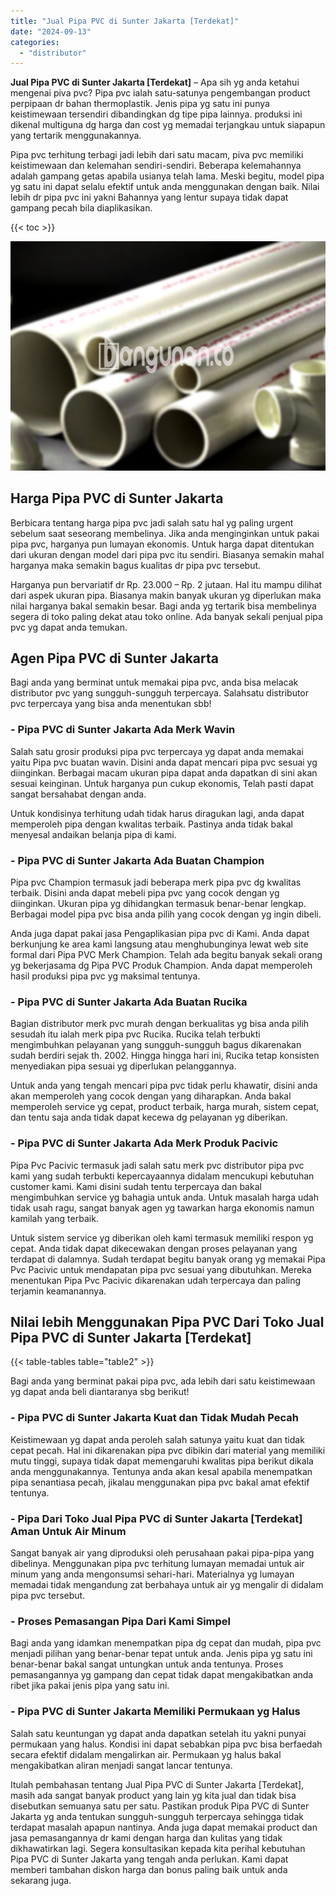 ```yaml
---
title: "Jual Pipa PVC di Sunter Jakarta [Terdekat]"
date: "2024-09-13"
categories: 
  - "distributor"
---
```


**Jual Pipa PVC di Sunter Jakarta \[Terdekat\]** – Apa sih yg anda ketahui mengenai piva pvc? Pipa pvc ialah satu-satunya pengembangan product perpipaan dr bahan thermoplastik. Jenis pipa yg satu ini punya keistimewaan tersendiri dibandingkan dg tipe pipa lainnya. produksi ini dikenal multiguna dg harga dan cost yg memadai terjangkau untuk siapapun yang tertarik menggunakannya.

Pipa pvc terhitung terbagi jadi lebih dari satu macam, piva pvc memiliki keistimewaan dan kelemahan sendiri-sendiri. Beberapa kelemahannya adalah gampang getas apabila usianya telah lama. Meski begitu, model pipa yg satu ini dapat selalu efektif untuk anda menggunakan dengan baik. Nilai lebih dr pipa pvc ini yakni Bahannya yang lentur supaya tidak dapat gampang pecah bila diaplikasikan.

{{< toc >}}

![Jual Pipa PVC di Sunter Jakarta [Terdekat]](/images/jaul-pipa-pvc-24.png)

## Harga Pipa PVC di Sunter Jakarta

Berbicara tentang harga pipa pvc jadi salah satu hal yg paling urgent sebelum saat seseorang membelinya. Jika anda menginginkan untuk pakai pipa pvc, harganya pun lumayan ekonomis. Untuk harga dapat ditentukan dari ukuran dengan model dari pipa pvc itu sendiri. Biasanya semakin mahal harganya maka semakin bagus kualitas dr pipa pvc tersebut.

Harganya pun bervariatif dr Rp. 23.000 – Rp. 2 jutaan. Hal itu mampu dilihat dari aspek ukuran pipa. Biasanya makin banyak ukuran yg diperlukan maka nilai harganya bakal semakin besar. Bagi anda yg tertarik bisa membelinya segera di toko paling dekat atau toko online. Ada banyak sekali penjual pipa pvc yg dapat anda temukan.

## Agen Pipa PVC di Sunter Jakarta

Bagi anda yang berminat untuk memakai pipa pvc, anda bisa melacak distributor pvc yang sungguh-sungguh terpercaya. Salahsatu distributor pvc terpercaya yang bisa anda menentukan sbb!

### \- Pipa PVC di Sunter Jakarta Ada Merk Wavin

Salah satu grosir produksi pipa pvc terpercaya yg dapat anda memakai yaitu Pipa pvc buatan wavin. Disini anda dapat mencari pipa pvc sesuai yg diinginkan. Berbagai macam ukuran pipa dapat anda dapatkan di sini akan sesuai keinginan. Untuk harganya pun cukup ekonomis, Telah pasti dapat sangat bersahabat dengan anda.

Untuk kondisinya terhitung udah tidak harus diragukan lagi, anda dapat memperoleh pipa dengan kwalitas terbaik. Pastinya anda tidak bakal menyesal andaikan belanja pipa di kami.

### \- Pipa PVC di Sunter Jakarta Ada Buatan Champion

Pipa pvc Champion termasuk jadi beberapa merk pipa pvc dg kwalitas terbaik. Disini anda dapat mebeli pipa pvc yang cocok dengan yg diinginkan. Ukuran pipa yg dihidangkan termasuk benar-benar lengkap. Berbagai model pipa pvc bisa anda pilih yang cocok dengan yg ingin dibeli.

Anda juga dapat pakai jasa Pengaplikasian pipa pvc di Kami. Anda dapat berkunjung ke area kami langsung atau menghubunginya lewat web site formal dari Pipa PVC Merk Champion. Telah ada begitu banyak sekali orang yg bekerjasama dg Pipa PVC Produk Champion. Anda dapat memperoleh hasil produksi pipa pvc yg maksimal tentunya.

### \- Pipa PVC di Sunter Jakarta Ada Buatan Rucika

Bagian distributor merk pvc murah dengan berkualitas yg bisa anda pilih sesudah itu ialah merk pipa pvc Rucika. Rucika telah terbukti mengimbuhkan pelayanan yang sungguh-sungguh bagus dikarenakan sudah berdiri sejak th. 2002. Hingga hingga hari ini, Rucika tetap konsisten menyediakan pipa sesuai yg diperlukan pelanggannya.

Untuk anda yang tengah mencari pipa pvc tidak perlu khawatir, disini anda akan memperoleh yang cocok dengan yang diharapkan. Anda bakal memperoleh service yg cepat, product terbaik, harga murah, sistem cepat, dan tentu saja anda tidak dapat kecewa dg pelayanan yg diberikan.

### \- Pipa PVC di Sunter Jakarta Ada Merk Produk Pacivic

Pipa Pvc Pacivic termasuk jadi salah satu merk pvc distributor pipa pvc kami yang sudah terbukti kepercayaannya didalam mencukupi kebutuhan customer kami. Kami disini sudah tentu terpercaya dan bakal mengimbuhkan service yg bahagia untuk anda. Untuk masalah harga udah tidak usah ragu, sangat banyak agen yg tawarkan harga ekonomis namun kamilah yang terbaik.

Untuk sistem service yg diberikan oleh kami termasuk memiliki respon yg cepat. Anda tidak dapat dikecewakan dengan proses pelayanan yang terdapat di dalamnya. Sudah terdapat begitu banyak orang yg memakai Pipa Pvc Pacivic untuk mendapatan pipa pvc sesuai yang dibutuhkan. Mereka menentukan Pipa Pvc Pacivic dikarenakan udah terpercaya dan paling terjamin keamanannya.

## Nilai lebih Menggunakan Pipa PVC Dari Toko Jual Pipa PVC di Sunter Jakarta \[Terdekat\]

{{< table-tables table="table2" >}}

Bagi anda yang berminat pakai pipa pvc, ada lebih dari satu keistimewaan yg dapat anda beli diantaranya sbg berikut!

### \- Pipa PVC di Sunter Jakarta Kuat dan Tidak Mudah Pecah

Keistimewaan yg dapat anda peroleh salah satunya yaitu kuat dan tidak cepat pecah. Hal ini dikarenakan pipa pvc dibikin dari material yang memiliki mutu tinggi, supaya tidak dapat memengaruhi kwalitas pipa berikut dikala anda menggunakannya. Tentunya anda akan kesal apabila menempatkan pipa senantiasa pecah, jikalau menggunakan pipa pvc bakal amat efektif tentunya.

### \- Pipa Dari Toko Jual Pipa PVC di Sunter Jakarta \[Terdekat\] Aman Untuk Air Minum

Sangat banyak air yang diproduksi oleh perusahaan pakai pipa-pipa yang dibelinya. Menggunakan pipa pvc terhitung lumayan memadai untuk air minum yang anda mengonsumsi sehari-hari. Materialnya yg lumayan memadai tidak mengandung zat berbahaya untuk air yg mengalir di didalam pipa pvc tersebut.

### \- Proses Pemasangan Pipa Dari Kami Simpel

Bagi anda yang idamkan menempatkan pipa dg cepat dan mudah, pipa pvc menjadi pilihan yang benar-benar tepat untuk anda. Jenis pipa yg satu ini benar-benar bakal sangat untungkan untuk anda tentunya. Proses pemasangannya yg gampang dan cepat tidak dapat mengakibatkan anda ribet jika pakai jenis pipa yang satu ini.

### \- Pipa PVC di Sunter Jakarta Memiliki Permukaan yg Halus

Salah satu keuntungan yg dapat anda dapatkan setelah itu yakni punyai permukaan yang halus. Kondisi ini dapat sebabkan pipa pvc bisa berfaedah secara efektif didalam mengalirkan air. Permukaan yg halus bakal mengakibatkan aliran menjadi sangat lancar tentunya.

Itulah pembahasan tentang Jual Pipa PVC di Sunter Jakarta \[Terdekat\], masih ada sangat banyak product yang lain yg kita jual dan tidak bisa disebutkan semuanya satu per satu. Pastikan produk Pipa PVC di Sunter Jakarta yg anda tentukan sungguh-sungguh terpercaya sehingga tidak terdapat masalah apapun nantinya. Anda juga dapat memakai product dan jasa pemasangannya dr kami dengan harga dan kulitas yang tidak dikhawatirkan lagi. Segera konsultasikan kepada kita perihal kebutuhan Pipa PVC di Sunter Jakarta yang tengah anda perlukan. Kami dapat memberi tambahan diskon harga dan bonus paling baik untuk anda sekarang juga.
